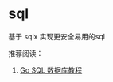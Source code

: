 # sql
基于 sqlx 实现更安全易用的sql


推荐阅读：
1. [Go SQL 数据库教程
](https://learnku.com/docs/go-database-sql/overview/9474)
